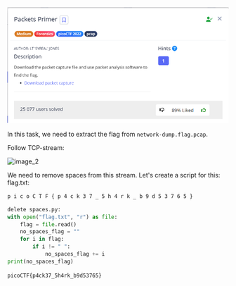 ![Task desc](../assets/images/Packets-Primer_image_1.png)

In this task, we need to extract the flag from `network-dump.flag.pcap`.

Follow TCP-stream:

![image_2](../assets/images/Operation-Orchid_image_2.gif)

We need to remove spaces from this stream. Let's create a script for this:
flag.txt:
```
p i c o C T F { p 4 c k 3 7 _ 5 h 4 r k _ b 9 d 5 3 7 6 5 }
```

```python
delete spaces.py:
with open("flag.txt", "r") as file:
    flag = file.read()
    no_spaces_flag = ""
    for i in flag:
        if i != " ":
            no_spaces_flag += i
print(no_spaces_flag)
```


`picoCTF{p4ck37_5h4rk_b9d53765}`
